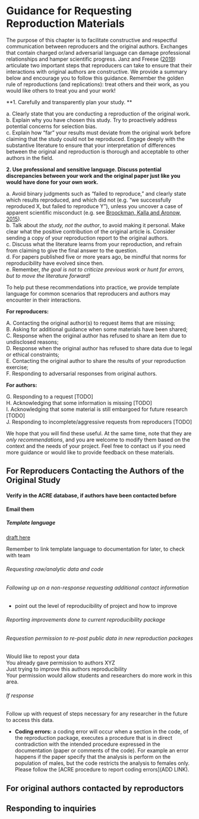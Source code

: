 # Guidance for Requesting Reproduction Materials

The purpose of this chapter is to facilitate constructive and respectful communication between reproducers and the original authors. Exchanges that contain charged or/and adversarial language can damage professional relationships and hamper scientific progress. Janz and Freese ([2019](https://www.mzes.uni-mannheim.de/openscience/wp-content/uploads/2019/01/Janz-Freese_-Good-and-Bad-Replications-1.pdf)) articulate two important steps that reproducers can take to ensure that their interactions with original authors are constructive. We provide a summary below and encourage you to follow this guidance. Remember the golden rule of reproductions (and replications): treat others and their work, as you would like others to treat you and your work!


   **1. Carefully and transparently plan your study. **  
   
   a. Clearly state that you are conducting a reproduction of the original work.   
   b. Explain why you have chosen this study. Try to proactively address potential concerns for selection   bias.  
   c. Explain how “far” your results must deviate from the original work before claiming that the study could not be reproduced. Engage deeply with the substantive literature to ensure that your interpretation of differences between the original and reproduction is thorough and acceptable to other authors in the field.  


   **2. Use professional and sensitive language. Discuss potential discrepancies between your work and the original paper just like you would have done for your own work.**  
   
   a. Avoid binary judgments such as “failed to reproduce,” and clearly state which results reproduced, and which did not (e.g. “we successfully reproduced X, but failed to reproduce Y”), unless you uncover a case of apparent scientific misconduct (e.g. see [Broockman, Kalla and Aronow, 2015](https://osf.io/qy2se/)).  
   b. Talk about *the study, not the author*, to avoid making it personal. Make clear what the positive contribution of the original article is. Consider sending a copy of your reproduction report to the original authors.  
   c. Discuss what the literature learns from your reproduction, and refrain from claiming to give the final answer to the question.   
   d. For papers published five or more years ago, be mindful that norms for reproducibility have evolved since then.   
   e. Remember, *the goal is not to criticize previous work or hunt for errors, but to move the literature forward!*  
   
To help put these recommendations into practice, we provide template language for common scenarios that reproducers and authors may encounter in their interactions.
   
   
**For reproducers:**  

   A. Contacting the original author(s) to request items that are missing;  
   B. Asking for additional guidance when some materials have been shared;  
   C. Response when the original author has refused to share an item due to undisclosed reasons;  
   D. Response when the original author has refused to share data due to legal or ethical constraints;  
   E. Contacting the original author to share the results of your reproduction exercise;  
   F. Responding to adversarial responses from original authors.  
  
**For authors:**  

   G. Responding to a request [TODO]  
   H. Acknowledging that some information is missing [TODO]  
   I. Acknowledging that some material is still embargoed for future research  [TODO]  
   J. Responding to incomplete/aggressive requests from reproducers  [TODO]  


We hope that you will find these useful. At the same time, note that they are *only recommendations*, and you are welcome to modify them based on the context and the needs of your project. Feel free to contact us if you need more guidance or would like to provide feedback on these materials.  


## For Reproducers Contacting the Authors of the Original Study



#### Verify in the ACRE database, if authors have been contacted before

#### Email them     

##### Template language   
[draft here](https://docs.google.com/document/d/1xJ7pZTQ1VQXVCrs6IUlp7HlBB4oxYha0oOniCG2SWLM/edit?ts=5d251563)

Remember to link template language to documentation for later, to check with team  

###### Requesting raw/analytic data and code  
###### Following up on a non-response requesting additional contact information
  - point out the level of reproducibility of project and how to improve 
  
###### Reporting improvements done to current reproducibility package

###### Requestion permission to re-post public data in new reproduction packages  
Would like to repost your data  
You already gave permission to authors XYZ  
Just trying to improve this authors reproducibility  
Your permission would allow students and researchers do more work in this area.  


###### If response  

Follow up with request of steps necessary for any researcher in the future to access this data.  



 - **Coding errors:**  a coding error will occur when a section in the code, of the reproduction package, executes a procedure that is in direct contradiction with the intended procedure expressed in the documentation (paper or comments of the code). For example an error happens if the paper specify that the analysis is perform on the population of males, but the code restricts the analysis to females only. Please follow the [ACRE procedure to report coding errors](ADD LINK).  


## For original authors contacted by reproductors

## Responding to inquiries




